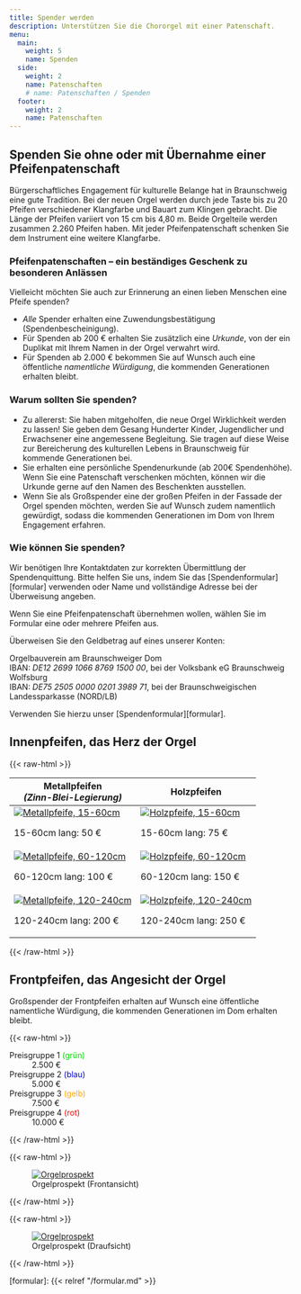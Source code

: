 ```yaml
---
title: Spender werden
description: Unterstützen Sie die Chororgel mit einer Patenschaft.
menu:
  main:
    weight: 5
    name: Spenden
  side:
    weight: 2
    name: Patenschaften
    # name: Patenschaften / Spenden
  footer:
    weight: 2
    name: Patenschaften
---
```


## Spenden Sie ohne oder mit Übernahme einer Pfeifenpatenschaft
Bürgerschaftliches Engagement für kulturelle Belange hat in Braunschweig eine gute Tradition. 
Bei der neuen Orgel werden durch jede Taste bis zu 20 Pfeifen 
verschiedener Klangfarbe und Bauart zum Klingen gebracht. 
Die Länge der Pfeifen variiert von 15 cm bis 4,80 m. 
Beide Orgelteile werden zusammen 2.260 Pfeifen haben. 
Mit jeder Pfeifenpatenschaft schenken Sie dem Instrument eine weitere Klangfarbe.

### Pfeifenpatenschaften – ein beständiges Geschenk zu besonderen Anlässen
Vielleicht möchten Sie auch zur Erinnerung an einen lieben Menschen eine Pfeife spenden?

- _Alle_ Spender erhalten eine Zuwendungsbestätigung (Spendenbescheinigung).
- Für Spenden ab 200 € erhalten Sie zusätzlich eine _Urkunde_, 
  von der ein Duplikat mit Ihrem Namen in der Orgel verwahrt wird.
- Für Spenden ab 2.000 € bekommen Sie auf Wunsch auch eine öffentliche _namentliche Würdigung_, 
  die kommenden Generationen erhalten bleibt.

### Warum sollten Sie spenden?
- Zu allererst:
  Sie haben mitgeholfen, die neue Orgel Wirklichkeit werden zu lassen!
  Sie geben dem Gesang Hunderter Kinder, Jugendlicher und Erwachsener eine angemessene Begleitung.
  Sie tragen auf diese Weise zur Bereicherung des kulturellen Lebens in Braunschweig 
  für kommende Generationen bei.
- Sie erhalten eine persönliche Spendenurkunde (ab 200€ Spendenhöhe).
  Wenn Sie eine Patenschaft verschenken möchten, 
  können wir die Urkunde gerne auf den Namen des Beschenkten ausstellen.
- Wenn Sie als Großspender eine der großen Pfeifen in der Fassade der Orgel spenden möchten, 
  werden Sie auf Wunsch zudem namentlich gewürdigt, 
  sodass die kommenden Generationen im Dom von Ihrem Engagement erfahren.

### Wie können Sie spenden?
Wir benötigen Ihre Kontaktdaten zur korrekten Übermittlung der Spendenquittung.
Bitte helfen Sie uns, indem Sie das [Spendenformular][formular] verwenden 
oder Name und vollständige Adresse bei der Überweisung angeben.

Wenn Sie eine Pfeifenpatenschaft übernehmen wollen,
wählen Sie im Formular eine oder mehrere Pfeifen aus.

Überweisen Sie den Geldbetrag auf eines unserer Konten:

Orgelbauverein am Braunschweiger Dom  
IBAN: _DE12 2699 1066 8769 1500 00_, bei der Volksbank eG Braunschweig Wolfsburg  
IBAN: _DE75 2505 0000 0201 3989 71_, bei der Braunschweigischen Landessparkasse (NORD/LB)

Verwenden Sie hierzu unser [Spendenformular][formular].

## Innenpfeifen, das Herz der Orgel

{{< raw-html >}}
<table id="inner-pipes">
    <thead>
        <tr>
            <th>
                Metallpfeifen <br>
                <i>(Zinn-Blei-Legierung)</i>
            </th>
            <th>Holzpfeifen</th>
        </tr>
    </thead>
    <tbody>
        <tr>
            <td>
                <a href="/organ/metal-small.jpg">
                    <img src="/organ/metal-small-600px.jpg" alt="Metallpfeife, 15-60cm">
                </a>
                <p>15-60cm lang: 50 €</p>
            </td>
            <td>
                <a href="/organ/wood-small.jpg">
                    <img src="/organ/wood-small-600px.jpg" alt="Holzpfeife, 15-60cm">
                </a>
                <p>15-60cm lang: 75 €</p>
            </td>
        </tr>
        <tr>
            <td>
                <a href="/organ/metal-medium.jpg">
                    <img src="/organ/metal-medium-600px.jpg" alt="Metallpfeife, 60-120cm">
                </a>
                <p>60-120cm lang: 100 €</p>
            </td>
            <td>
                <a href="/organ/wood-medium.jpg">
                    <img src="/organ/wood-medium-600px.jpg" alt="Holzpfeife, 60-120cm">
                </a>
                <p>60-120cm lang: 150 €</p>
            </td>
        </tr>
        <tr>
            <td>
                <a href="/organ/metal-large.jpg">
                    <img src="/organ/metal-large-600px.jpg" alt="Metallpfeife, 120-240cm">
                </a>
                <p>120-240cm lang: 200 €</p>
            </td>
            <td>
                <a href="/organ/wood-large.jpg">
                    <img src="/organ/wood-large-600px.jpg" alt="Holzpfeife, 120-240cm">
                </a>
                <p>120-240cm lang: 250 €</p>
            </td>
        </tr>
    </tbody>
</table>
{{< /raw-html >}}

## Frontpfeifen, das Angesicht der Orgel

Großspender der Frontpfeifen erhalten auf Wunsch eine öffentliche namentliche Würdigung, 
die kommenden Generationen im Dom erhalten bleibt.

{{< raw-html >}}
<dl id="frontal-pipes">
    <dt>Preisgruppe 1 <span class="color-bullet" style="color: #00dd00;">(grün)</span></dt>
    <dd>2.500 €</dd>
    <dt>Preisgruppe 2 <span class="color-bullet" style="color: #0000cd;">(blau)</span></dt>
    <dd>5.000 €</dd>
    <dt>Preisgruppe 3 <span class="color-bullet" style="color: #ffa500;">(gelb)</span></dt>
    <dd>7.500 €</dd>
    <dt>Preisgruppe 4 <span class="color-bullet" style="color: #ff0000;">(rot)</span></dt>
    <dd>10.000 €</dd>
</dl>
{{< /raw-html >}}

{{< raw-html >}}
<figure>
    <a href="/funding/pipes-front.png">
        <img src="/funding/pipes-front-600px.png" alt="Orgelprospekt">
    </a>
    <figcaption>
        Orgelprospekt (Frontansicht)
    </figcaption>
</figure>
{{< /raw-html >}}

{{< raw-html >}}
<figure>
    <a href="/funding/pipes-top.png">
        <img src="/funding/pipes-top-600px.png" alt="Orgelprospekt">
    </a>
    <figcaption>
        Orgelprospekt (Draufsicht)
    </figcaption>
</figure>
{{< /raw-html >}}

[formular]: {{< relref "/formular.md" >}}
